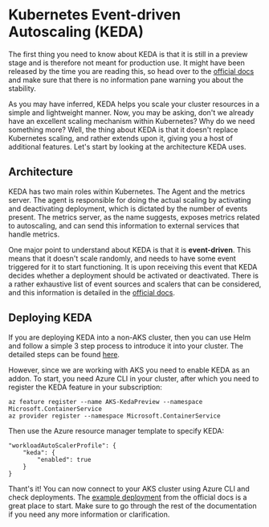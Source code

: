# Kubernetes Event-driven Autoscaling (KEDA)

The first thing you need to know about KEDA is that it is still in a preview stage and is therefore not meant for production use. It might have been released by the time you are reading this, so head over to the [official docs](https://docs.microsoft.com/en-us/azure/aks/keda-about) and make sure that there is no information pane warning you about the stability.

As you may have inferred, KEDA helps you scale your cluster resources in a simple and lightweight manner. Now, you may be asking, don't we already have an excellent scaling mechanism within Kubernetes? Why do we need something more? Well, the thing about KEDA is that it doesn't replace Kubernetes scaling, and rather extends upon it, giving you a host of additional features. Let's start by looking at the architecture KEDA uses.

## Architecture

KEDA has two main roles within Kubernetes. The Agent and the metrics server. The agent is responsible for doing the actual scaling by activating and deactivating deployment, which is dictated by the number of events present. The metrics server, as the name suggests, exposes metrics related to autoscaling, and can send this information to external services that handle metrics.

One major point to understand about KEDA is that it is **event-driven**. This means that it doesn't scale randomly, and needs to have some event triggered for it to start functioning. It is upon receiving this event that KEDA decides whether a deployment should be activated or deactivated. There is a rather exhaustive list of event sources and scalers that can be considered, and this information is detailed in the [official docs](https://keda.sh/docs/2.7/concepts/#event-sources-and-scalers).

## Deploying KEDA

If you are deploying KEDA into a non-AKS cluster, then you can use Helm and follow a simple 3 step process to introduce it into your cluster. The detailed steps can be found [here](https://keda.sh/docs/2.7/concepts/#event-sources-and-scalers).

However, since we are working with AKS you need to enable KEDA as an addon. To start, you need Azure CLI in your cluster, after which you need to register the KEDA feature in your subscription:

```
az feature register --name AKS-KedaPreview --namespace Microsoft.ContainerService
az provider register --namespace Microsoft.ContainerService
```

Then use the Azure resource manager template to specify KEDA:

```
"workloadAutoScalerProfile": {
    "keda": {
        "enabled": true
    }
}
```

Thant's it! You can now connect to your AKS cluster using Azure CLI and check deployments. The [example deployment](https://docs.microsoft.com/en-us/azure/aks/keda-deploy-add-on-arm#example-deployment) from the official docs is a great place to start. Make sure to go through the rest of the documentation if you need any more information or clarification.